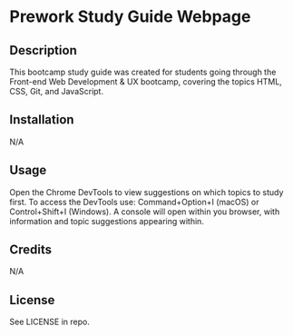 # Prework Study Guide Webpage

## Description

This bootcamp study guide was created for students going through the Front-end Web Development & UX bootcamp, covering the topics HTML, CSS, Git, and JavaScript.


## Installation

N/A

## Usage

Open the Chrome DevTools to view suggestions on which topics to study first. To access the DevTools use: Command+Option+I (macOS) or Control+Shift+I (Windows). A console will open within you browser, with information and topic suggestions appearing within.


## Credits

N/A

## License

See LICENSE in repo.
